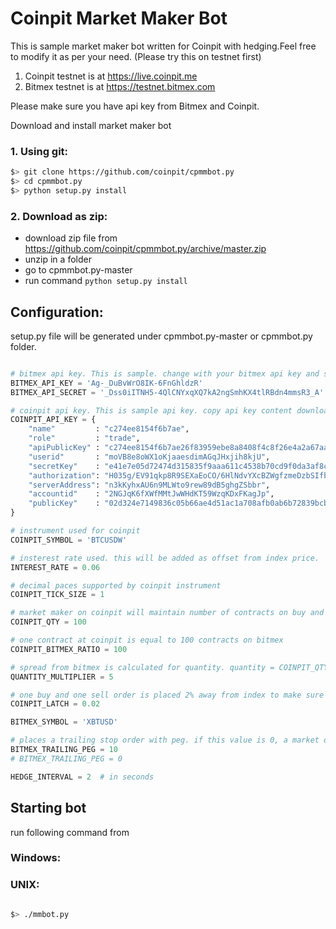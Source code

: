 # Coinpit Market Maker Bot

This is sample market maker bot written for Coinpit with hedging.Feel free to modify it as per your need. (Please try this on testnet first)

1. Coinpit testnet is at https://live.coinpit.me
1. Bitmex testnet is at https://testnet.bitmex.com

Please make sure you have api key from Bitmex and Coinpit.

Download and install market maker bot

### 1. Using git:
````bash
$> git clone https://github.com/coinpit/cpmmbot.py
$> cd cpmmbot.py
$> python setup.py install
````

### 2. Download as zip:

- download zip file from https://github.com/coinpit/cpmmbot.py/archive/master.zip
- unzip in a folder
- go to cpmmbot.py-master
- run command `python setup.py install`

## Configuration:
setup.py file will be generated under cpmmbot.py-master or cpmmbot.py folder.

```python

# bitmex api key. This is sample. change with your bitmex api key and secret
BITMEX_API_KEY = 'Ag-_DuBvWrO8IK-6FnGhldzR'
BITMEX_API_SECRET = '_Dss0iITNH5-4QlCNYxqXQ7kA2ngSmhKX4tlRBdn4mmsR3_A'

# coinpit api key. This is sample api key. copy api key content downloaded from coinpit.
COINPIT_API_KEY = {
    "name"         : "c274ee8154f6b7ae",
    "role"         : "trade",
    "apiPublicKey" : "c274ee8154f6b7ae26f83959ebe8a8408f4c8f26e4a2a67aa1183d67855b4923",
    "userid"       : "moVB8e8oWX1oKjaaesdimAGqJHxjih8kjU",
    "secretKey"    : "e41e7e05d72474d315835f9aaa611c4538b70cd9f0da3af8ca5348442c02a01ec274ee8154f6b7ae26f83959ebe8a8408f4c8f26e4a2a67aa1183d67855b4923",
    "authorization": "H035g/EV91qkp8R9SEXaEoCO/6HlNdvYXcBZWgfzmeDzbSIfbdQjq7XTbj/8AO1HbSdNOREC1abFQBehkKk1HiY=",
    "serverAddress": "n3kKyhxAU6n9MLWto9rew89dB5ghgZSbbr",
    "accountid"    : "2NGJqK6fXWfMMtJwWHdKT59WzqKDxFKagJp",
    "publicKey"    : "02d324e7149836c05b66ae4d51ac1a708afb0ab6b72839bcbda14d1f246fb04828"
}

# instrument used for coinpit
COINPIT_SYMBOL = 'BTCUSDW'

# insterest rate used. this will be added as offset from index price.
INTEREST_RATE = 0.06

# decimal paces supported by coinpit instrument
COINPIT_TICK_SIZE = 1

# market maker on coinpit will maintain number of contracts on buy and sell side
COINPIT_QTY = 100

# one contract at coinpit is equal to 100 contracts on bitmex
COINPIT_BITMEX_RATIO = 100

# spread from bitmex is calculated for quantity. quantity = COINPIT_QTY * COINPIT_BITMEX_RATIO * QUANTITY_MULTIPLIER
QUANTITY_MULTIPLIER = 5

# one buy and one sell order is placed 2% away from index to make sure that there is always some spread is avalable.
COINPIT_LATCH = 0.02

BITMEX_SYMBOL = 'XBTUSD'

# places a trailing stop order with peg. if this value is 0, a market order will be placed.
BITMEX_TRAILING_PEG = 10
# BITMEX_TRAILING_PEG = 0

HEDGE_INTERVAL = 2  # in seconds

```


## Starting bot
run following command from
### Windows:
### UNIX:

````bash

$> ./mmbot.py

````
